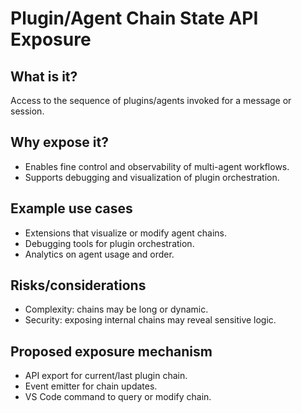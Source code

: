 # Plugin/Agent Chain State API Exposure

## What is it?
Access to the sequence of plugins/agents invoked for a message or session.

## Why expose it?
- Enables fine control and observability of multi-agent workflows.
- Supports debugging and visualization of plugin orchestration.

## Example use cases
- Extensions that visualize or modify agent chains.
- Debugging tools for plugin orchestration.
- Analytics on agent usage and order.

## Risks/considerations
- Complexity: chains may be long or dynamic.
- Security: exposing internal chains may reveal sensitive logic.

## Proposed exposure mechanism
- API export for current/last plugin chain.
- Event emitter for chain updates.
- VS Code command to query or modify chain.
